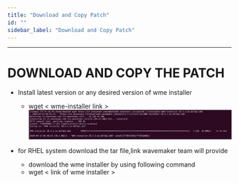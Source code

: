 ```yaml
---
title: "Download and Copy Patch"
id: ""
sidebar_label: "Download and Copy Patch"
---
```

---


# DOWNLOAD AND COPY THE PATCH
- Install latest version or any desired version of wme installer 
  - wget   <  wme-installer link >
      [![](/learn/assets/wme-setup/upgrade-wme-setup/installing-wme-patch.png)](/learn/assets/wme-setup/upgrade-wme-setup/installing-wme-patch.png)
      
- for RHEL system download the tar file,link wavemaker team will provide
  - download the wme installer by using following command
  - wget < link of wme installer >
